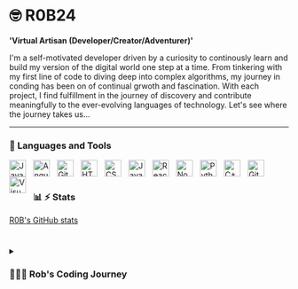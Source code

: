 # 🤓 R0B24

**'Virtual Artisan (Developer/Creator/Adventurer)'**

I'm a self-motivated developer driven by a curiosity to continously learn and build my version of the digital world one step at a time. From tinkering with my first line of code to diving deep into complex algorithms, my journey in conding has been on of continual grwoth and fascination. With each project, I find fulfillment in the journey of discovery and contribute meaningfully to the ever-evolving languages of technology. Let's see where the journey takes us...

---

### 🧰 Languages and Tools
<img align="left" alt="Java" width="30px" style="padding-right:10px;" src="https://cdn.jsdelivr.net/gh/devicons/devicon/icons/java/java-original.svg"/>
<img align="left" alt="Angular" width="30px" style="padding-right:10px;" src="https://cdn.jsdelivr.net/gh/devicons/devicon/icons/angularjs/angularjs-plain.svg" />
<img align="left" alt="Git" width="30px" style="padding-right:10px;" src="https://cdn.jsdelivr.net/gh/devicons/devicon/icons/git/git-original.svg" />
<img align="left" alt="HTML" width="30px" style="padding-right:10px;" src="https://cdn.jsdelivr.net/gh/devicons/devicon/icons/html5/html5-plain.svg" />
<img align="left" alt="CSS" width="30px" style="padding-right:10px;" src="https://cdn.jsdelivr.net/gh/devicons/devicon/icons/css3/css3-plain.svg" />
<img align="left" alt="JavaScript" width="30px" style="padding-right:10px;" src="https://cdn.jsdelivr.net/gh/devicons/devicon/icons/javascript/javascript-plain.svg" />
<img align="left" alt="React" width="30px" style="padding-right:10px;" src="https://cdn.jsdelivr.net/gh/devicons/devicon/icons/react/react-original.svg" />
<img align="left" alt="NodeJS" width="30px" style="padding-right:10px;" src="https://cdn.jsdelivr.net/gh/devicons/devicon/icons/nodejs/nodejs-original.svg" />
<img align="left" alt="Python" width="30px" style="padding-right:10px;" src="https://cdn.jsdelivr.net/gh/devicons/devicon/icons/python/python-plain.svg" />
<img align="left" alt="C++" width="30px" style="padding-right:10px;" src="https://cdn.jsdelivr.net/gh/devicons/devicon/icons/cplusplus/cplusplus-line.svg" />
<img align="left" alt="GitHub" width="30px" style="padding-right:10px;" src="https://cdn.jsdelivr.net/gh/devicons/devicon/icons/github/github-original.svg" />
<img align="left" alt="Visual Studio Code" width="30px" style='padding-right:10px' src="https://cdn.jsdelivr.net/gh/devicons/devicon/icons/vscode/vscode-original.svg" /> 
<br />

#

### 📊 ⚡️ Stats

[R0B's GitHub stats](https://github-readme-stats.vercel.app/api?username=R0B24&show_icons=true&theme=gruvbox)

<!-- ![GitHub Streak](https://streak-stats.demolab.com?user=R0B24&theme=gruvbox&border_radius=4.5) -->

#

<details>
 <summary><h3>👨🏽‍💻 Rob's Coding Journey</h3></summary>
    I started my coding journey as a computer science student with a passion to learn everything I could about this vast landscape of technology - code, unix, theory. Starting from the basics, 'hello world' print, courses, and hands-on-projects. With each line of code I wrote, I doscovered a new realm of possibilities, from buidling simple application to tackling complex algorithms. As my journey progressed, I found myself drawn to specific areas of interest within the programming world. From web development to machine learning. Of course, my journey wasn't without its share of setbacks and obstables. But with each challenge, I saw determination. I learned to view failure not as setback but as stepping stone to grwoth, using each experience to refine my craft. I stand at the intersection of academic theory and real-world application, armed with knowledge, skills and experience. My coding journey is far from over. It's a journey of discovery, innovation, and endless possibilities. And as I continue to navigate this ever-changing landscape, I do so with a sense of excitement and optimism, knowing that the best is yet to come. 
